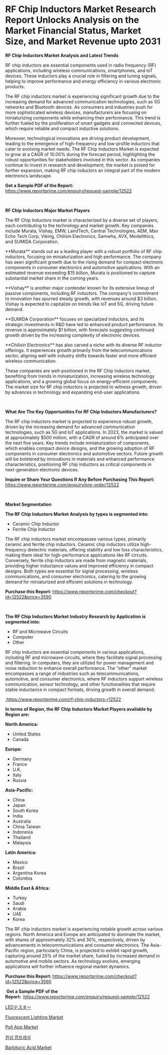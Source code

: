 <p><h1>RF Chip Inductors Market Research Report Unlocks Analysis on the Market Financial Status, Market Size, and Market Revenue upto 2031</h1></p><p><strong>RF Chip Inductors Market Analysis and Latest Trends</strong></p>
<p><p>RF chip inductors are essential components used in radio frequency (RF) applications, including wireless communications, smartphones, and IoT devices. These inductors play a crucial role in filtering and tuning signals, helping to improve performance and energy efficiency in various electronic products.</p><p>The RF chip inductors market is experiencing significant growth due to the increasing demand for advanced communication technologies, such as 5G networks and Bluetooth devices. As consumers and industries push for more sophisticated wireless devices, manufacturers are focusing on miniaturizing components while enhancing their performance. This trend is further fueled by the proliferation of smart gadgets and connected devices, which require reliable and compact inductive solutions.</p><p>Moreover, technological innovations are driving product development, leading to the emergence of high-frequency and low-profile inductors that cater to evolving market needs. The RF Chip Inductors Market is expected to grow at a CAGR of 10.00% during the forecast period, highlighting the robust opportunities for stakeholders involved in this sector. As companies continue to invest in research and development, the market is poised for further expansion, making RF chip inductors an integral part of the modern electronics landscape.</p></p>
<p><strong>Get a Sample PDF of the Report:&nbsp;</strong> <a href="https://www.reportprime.com/enquiry/request-sample/12522">https://www.reportprime.com/enquiry/request-sample/12522</a></p>
<p>&nbsp;</p>
<p><strong>RF Chip Inductors Major Market Players</strong></p>
<p><p>The RF Chip Inductors market is characterized by a diverse set of players, each contributing to the technology and market growth. Key companies include Murata, Vishay, EMW, LairdTech, Central Technologies, AEM, Max Echo Tech Corp, Viking, Chilisin Electronics, Samwha, AVX, Modelithics, and SUMIDA Corporation.</p><p>**Murata** stands out as a leading player with a robust portfolio of RF chip inductors, focusing on miniaturization and high performance. The company has seen significant growth due to the rising demand for compact electronic components in consumer electronics and automotive applications. With an estimated revenue exceeding $15 billion, Murata is positioned to capture substantial market share in the coming years.</p><p>**Vishay** is another major contender known for its extensive lineup of passive components, including RF inductors. The company's commitment to innovation has spurred steady growth, with revenues around $3 billion. Vishay is expected to capitalize on trends like IoT and 5G, driving future demand.</p><p>**SUMIDA Corporation** focuses on specialized inductors, and its strategic investments in R&D have led to enhanced product performance. Its revenue is approximately $1 billion, with forecasts suggesting continued growth driven by the increasing complexity of electronic devices.</p><p>**Chilisin Electronics** has also carved a niche with its diverse RF inductor offerings. It experiences growth primarily from the telecommunications sector, aligning well with industry shifts towards faster and more efficient wireless communication.</p><p>These companies are well-positioned in the RF Chip Inductors market, benefiting from trends in miniaturization, increasing wireless technology applications, and a growing global focus on energy-efficient components. The market size for RF chip inductors is projected to witness growth, driven by advances in technology and expanding end-user applications.</p></p>
<p>&nbsp;</p>
<p><strong>What Are The Key Opportunities For RF Chip Inductors Manufacturers?</strong></p>
<p><p>The RF chip inductors market is projected to experience robust growth, driven by the increasing demand for advanced communication technologies, such as 5G and IoT applications. In 2023, the market is valued at approximately $500 million, with a CAGR of around 6% anticipated over the next five years. Key trends include miniaturization of components, which enables compact device designs, and the growing adoption of RF components in consumer electronics and automotive sectors. Future growth will be bolstered by innovations in materials and enhanced performance characteristics, positioning RF chip inductors as critical components in next-generation electronic devices.</p></p>
<p><strong>Inquire or Share Your Questions If Any Before Purchasing This Report:</strong> <a href="https://www.reportprime.com/enquiry/pre-order/12522">https://www.reportprime.com/enquiry/pre-order/12522</a></p>
<p>&nbsp;</p>
<p><strong>Market Segmentation</strong></p>
<p><strong>The RF Chip Inductors Market Analysis by types is segmented into:</strong></p>
<p><ul><li>Ceramic Chip Inductor</li><li>Ferrite Chip Inductor</li></ul></p>
<p><p>The RF chip inductors market encompasses various types, primarily ceramic and ferrite chip inductors. Ceramic chip inductors utilize high-frequency dielectric materials, offering stability and low loss characteristics, making them ideal for high-performance applications like RF circuits. Conversely, ferrite chip inductors are made from magnetic materials, providing higher inductance values and improved efficiency in compact designs. Both types are essential for signal processing, wireless communications, and consumer electronics, catering to the growing demand for miniaturized and efficient solutions in technology.</p></p>
<p><strong>Purchase this Report:&nbsp;</strong><a href="https://www.reportprime.com/checkout?id=12522&price=3590">https://www.reportprime.com/checkout?id=12522&price=3590</a></p>
<p>&nbsp;</p>
<p><strong>The RF Chip Inductors Market Industry Research by Application is segmented into:</strong></p>
<p><ul><li>RF and Microwave Circuits</li><li>Computer</li><li>Other</li></ul></p>
<p><p>RF chip inductors are essential components in various applications, including RF and microwave circuits, where they facilitate signal processing and filtering. In computers, they are utilized for power management and noise reduction to enhance overall performance. The "other" market encompasses a range of industries such as telecommunications, automotive, and consumer electronics, where RF inductors support wireless communication, sensor technology, and other functionalities that require stable inductance in compact formats, driving growth in overall demand.</p></p>
<p><a href="https://www.reportprime.com/rf-chip-inductors-r12522">&nbsp;https://www.reportprime.com/rf-chip-inductors-r12522</a></p>
<p><strong>In terms of Region, the RF Chip Inductors Market Players available by Region are:</strong></p>
<p>
    <p> <strong> North America: </strong>
        <ul>
            <li>United States</li>
            <li>Canada</li>
        </ul>
        </p> 
    <p> <strong> Europe: </strong>
        <ul>
            <li>Germany</li>
            <li>France</li>
            <li>U.K.</li>
            <li>Italy</li>
            <li>Russia</li>
        </ul>
        </p> 
    <p> <strong> Asia-Pacific: </strong>
        <ul>
            <li>China</li>
            <li>Japan</li>
            <li>South Korea</li>
            <li>India</li>
            <li>Australia</li>
            <li>China Taiwan</li>
            <li>Indonesia</li>
            <li>Thailand</li>
            <li>Malaysia</li>
        </ul>
        </p> 
    <p> <strong> Latin America: </strong>
        <ul>
            <li>Mexico</li>
            <li>Brazil</li>
            <li>Argentina Korea</li>
            <li>Colombia</li>
        </ul>
        </p> 
    <p> <strong> Middle East & Africa: </strong>
        <ul>
            <li>Turkey</li>
            <li>Saudi</li>
            <li>Arabia</li>
            <li>UAE</li>
            <li>Korea</li>
        </ul>
    </p>
    </p>
<p><p>The RF chip inductors market is experiencing notable growth across various regions. North America and Europe are anticipated to dominate the market, with shares of approximately 32% and 30%, respectively, driven by advancements in telecommunications and consumer electronics. The Asia-Pacific region, particularly China, is projected to exhibit rapid growth, capturing around 25% of the market share, fueled by increased demand in automotive and mobile sectors. As technology evolves, emerging applications will further influence regional market dynamics.</p></p>
<p><strong>Purchase this Report: </strong><a href="https://www.reportprime.com/checkout?id=12522&price=3590">https://www.reportprime.com/checkout?id=12522&price=3590</a></p>
<p>&nbsp;<strong>Get a Sample PDF of the Report:&nbsp;&nbsp;</strong><a href="https://www.reportprime.com/enquiry/request-sample/12522">https://www.reportprime.com/enquiry/request-sample/12522</a></p>
<p><strong></strong></p>
<p><p><a href="https://medium.com/@uyjtuy6/%E3%81%AA%E3%81%9Cled%E3%83%86%E3%82%B9%E3%82%BF%E3%83%BC%E3%81%AB%E6%8A%95%E8%B3%87%E3%81%99%E3%81%B9%E3%81%8D%E3%81%8B-%E5%B8%82%E5%A0%B4%E5%8B%95%E5%90%91-%E4%B8%BB%E8%A6%81%E5%B8%82%E5%A0%B4%E8%A3%BD%E5%93%81-%E5%9C%B0%E5%9F%9F%E3%81%AE%E6%88%90%E9%95%B7-2024%E5%B9%B4-2031%E5%B9%B4-%E3%81%AE%E3%81%9F%E3%82%81-c7fa79b8fe81">LEDテスター</a></p><p><a href="https://github.com/YashRP12/Market-Research-Report-List-6/blob/main/fluorescent-lighting-market.md">Fluorescent Lighting Market</a></p><p><a href="https://issuu.com/reportprime-2/docs/poll-app-market-size-2030.pptx_fd37fc9e1316fe">Poll App Market</a></p><p><a href="https://medium.com/@rudyswaniafgwski56664/%EC%9B%90%EC%8B%AC-%EC%95%95%EC%B6%95%EA%B8%B0-%EC%8B%9C%EC%9E%A5-%EA%B8%80%EB%A1%9C%EB%B2%8C-%EB%B0%8F-%EC%A7%80%EC%97%AD-%EB%B6%84%EC%84%9D-%EC%A7%80%EC%97%AD-%EA%B5%AD%EA%B0%80-%EC%88%98%EC%A4%80-%EB%B6%84%EC%84%9D-%EB%B0%8F-%EA%B2%BD%EC%9F%81-%EA%B5%AC%EB%8F%84-%EC%A7%91%EC%A4%91-63875989dfd9">원심 컴프레서</a></p><p><a href="https://medium.com/@alanernser/global-barbituric-acid-market-opportunities-and-market-challenges-2024-2031-85ffae020afd">Barbituric Acid Market</a></p></p>